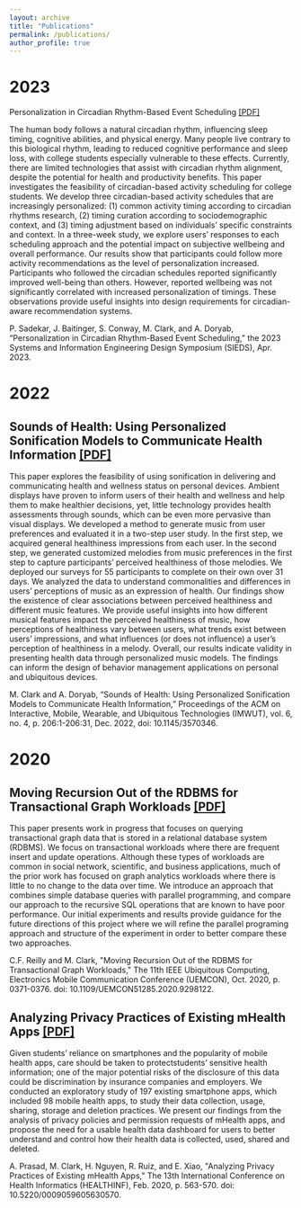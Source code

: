 ```yaml
---
layout: archive
title: "Publications"
permalink: /publications/
author_profile: true
---
```


2023
=====

Personalization in Circadian Rhythm-Based Event Scheduling [\[PDF\]](http://mattc1745.github.io/files/Personalization_in_Circadian_Rhythm-Based_Event_Scheduling.pdf)

The human body follows a natural circadian rhythm, influencing sleep timing, cognitive abilities, and physical energy. Many people live contrary to this biological rhythm, leading to reduced cognitive performance and sleep loss, with college students especially vulnerable to these effects. Currently, there are limited technologies that assist with circadian rhythm alignment, despite the potential for health and productivity benefits. This paper investigates the feasibility of circadian-based activity scheduling for college students. We develop three circadian-based activity schedules that are increasingly personalized: (1) common activity timing according to circadian rhythms research, (2) timing curation according to sociodemographic context, and (3) timing adjustment based on individuals’ specific constraints and context. In a three-week study, we explore users’ responses to each scheduling approach and the potential impact on subjective wellbeing and overall performance. Our results show that participants could follow more activity recommendations as the level of personalization increased. Participants who followed the circadian schedules reported significantly improved well-being than others. However, reported wellbeing was not significantly correlated with increased personalization of timings. These observations provide useful insights into design requirements for circadian-aware recommendation systems.

P. Sadekar, J. Baitinger, S. Conway, M. Clark, and A. Doryab, “Personalization in Circadian Rhythm-Based Event Scheduling,” the 2023 Systems and Information Engineering Design Symposium (SIEDS), Apr. 2023.  


2022
=====

Sounds of Health: Using Personalized Sonification Models to Communicate Health Information [\[PDF\]](http://mattc1745.github.io/files/Sounds_of_Health_Using_Personalized_Sonification_Models_to_Communicate_Health_Information.pdf)
---

This paper explores the feasibility of using sonification in delivering and communicating health and wellness status on personal devices. Ambient displays have proven to inform users of their health and wellness and help them to make healthier decisions, yet, little technology provides health assessments through sounds, which can be even more pervasive than visual displays. We developed a method to generate music from user preferences and evaluated it in a two-step user study. In the first step, we acquired general healthiness impressions from each user. In the second step, we generated customized melodies from music preferences in the first step to capture participants’ perceived healthiness of those melodies. We deployed our surveys for 55 participants to complete on their own over 31 days. We analyzed the data to understand commonalities and differences in users’ perceptions of music as an expression of health. Our findings show the existence of clear associations between perceived healthiness and different music features. We provide useful insights into how different musical features impact the perceived healthiness of music, how perceptions of healthiness vary between users, what trends exist between users’ impressions, and what influences (or does not influence) a user’s perception of healthiness in a melody. Overall, our results indicate validity in presenting health data through personalized music models. The findings can inform the design of behavior management applications on personal and ubiquitous devices.

M. Clark and A. Doryab, “Sounds of Health: Using Personalized Sonification Models to Communicate Health Information,” Proceedings of the ACM on Interactive, Mobile, Wearable, and Ubiquitous Technologies (IMWUT), vol. 6, no. 4, p. 206:1-206:31, Dec. 2022, doi: 10.1145/3570346.


2020
===== 

Moving Recursion Out of the RDBMS for Transactional Graph Workloads [\[PDF\]](http://mattc1745.github.io/files/Moving_Recursion_Out_of_the_RDBMS_for_Transactional_Graph_Workloads.pdf)
---

This paper presents work in progress that focuses on querying transactional graph data that is stored in a relational database system (RDBMS). We focus on transactional workloads where there are frequent insert and update operations. Although these types of workloads are common in social network, scientific, and business applications, much of the prior work has focused on graph analytics workloads where there is little to no change to the data over time. We introduce an approach that combines simple database queries with parallel programming, and compare our approach to the recursive SQL operations that are known to have poor performance. Our initial experiments and results provide guidance for the future directions of this project where we will refine the parallel programing approach and structure of the experiment in order to better compare these two approaches.

C.F. Reilly and M. Clark, "Moving Recursion Out of the RDBMS for Transactional Graph Workloads," The 11th IEEE Ubiquitous Computing, Electronics Mobile Communication Conference (UEMCON), Oct. 2020, p. 0371-0376. doi: 10.1109/UEMCON51285.2020.9298122.




Analyzing Privacy Practices of Existing mHealth Apps [\[PDF\]](http://mattc1745.github.io/files/Analyzing_Privacy_Practices_of_Existing_mHealth_Apps.pdf)
---

Given students’ reliance on smartphones and the popularity of mobile health apps, care should be taken to protectstudents’ sensitive health information; one of the major potential risks of the disclosure of this data could be discrimination by insurance companies and employers. We conducted an exploratory study of 197 existing smartphone apps, which included 98 mobile health apps, to study their data collection, usage, sharing, storage and deletion practices. We present our findings from the analysis of privacy policies and permission requests of mHealth apps, and propose the need for a usable health data dashboard for users to better understand and control how their health data is collected, used, shared and deleted.

A. Prasad, M. Clark, H. Nguyen, R. Ruiz, and E. Xiao, "Analyzing Privacy Practices of Existing mHealth Apps," The 13th International Conference on Health Informatics (HEALTHINF), Feb. 2020, p. 563-570. doi: 10.5220/0009059605630570.

<!-- [Download PDF]() -->

<!-- 
{% if author.googlescholar %}
  You can also find my articles on <u><a href="{{author.googlescholar}}">my Google Scholar profile</a>.</u>
{% endif %}

{% include base_path %}

{% for post in site.publications reversed %}
  {% include archive-single.html %}
{% endfor %} -->
